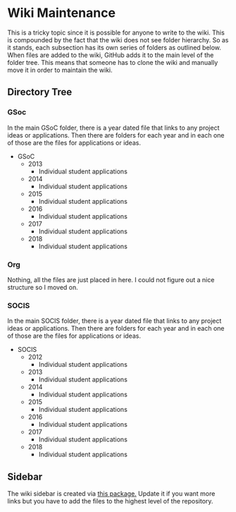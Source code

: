 # Wiki Maintenance

This is a tricky topic since it is possible for anyone to write to the wiki.
This is compounded by the fact that the wiki does not see folder hierarchy.
So as it stands, each subsection has its own series of folders as outlined below.
When files are added to the wiki, GitHub adds it to the main level of the folder tree.
This means that someone has to clone the wiki and manually move it in order to maintain the wiki.

## Directory Tree

### GSoc

In the main GSoC folder, there is a year dated file that links to any project ideas or applications.
Then there are folders for each year and in each one of those are the files for applications or ideas.

* GSoC
  * 2013
    * Individual student applications
  * 2014
    * Individual student applications
  * 2015
    * Individual student applications
  * 2016
    * Individual student applications
  * 2017
    * Individual student applications
  * 2018
    * Individual student applications

### Org

Nothing, all the files are just placed in here.
I could not figure out a nice structure so I moved on.

### SOCIS

In the main SOCIS folder, there is a year dated file that links to any project ideas or applications.
Then there are folders for each year and in each one of those are the files for applications or ideas.

* SOCIS
  * 2012
    * Individual student applications
  * 2013
    * Individual student applications
  * 2014
    * Individual student applications
  * 2015
    * Individual student applications
  * 2016
    * Individual student applications
  * 2017
    * Individual student applications
  * 2018
    * Individual student applications


## Sidebar

The wiki sidebar is created via [this package.](https://github.com/adriantanasa/github-wiki-sidebar)
Update it if you want more links but you have to add the files to the highest level of the repository.
